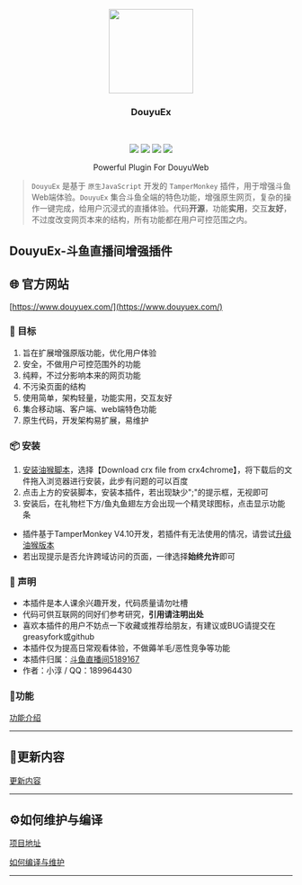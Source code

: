 <p align="center">
    <a href="https://github.com/qianjiachun/douyuEx">
        <img src="https://s4.ax1x.com/2021/12/23/TGMxk8.png" width="150" height="150"/>
    </a>
    <h3 align="center">DouyuEx</h3>
    <br>
    <p align="center">
        <a href="https://github.com/qianjiachun/douyuEx"><img src="https://img.shields.io/github/languages/code-size/qianjiachun/douyuEx?color=blueviolet"></a>
        <a href="https://github.com/qianjiachun/douyuEx"><img src="https://img.shields.io/github/stars/qianjiachun/douyuEx?color=green"></a>
        <a href="https://github.com/qianjiachun/douyuEx"><img src="https://img.shields.io/github/commit-activity/m/qianjiachun/douyuEx?color=9cf"></a>
        <a href="https://github.com/qianjiachun/douyuEx"><img src="https://img.shields.io/badge/license-MIT-blue.svg"></a>
    </p>
    <p align="center">
       Powerful Plugin For DouyuWeb<br>
    </p>
</p>

> `DouyuEx` 是基于 `原生JavaScript` 开发的 `TamperMonkey` 插件，用于增强斗鱼Web端体验。`DouyuEx` 集合斗鱼全端的特色功能，增强原生网页，复杂的操作一键完成，给用户沉浸式的直播体验。代码**开源**，功能**实用**，交互**友好**，不过度改变网页本来的结构，所有功能都在用户可控范围之内。

## DouyuEx-斗鱼直播间增强插件

## 🌐 官方网站

[https://www.douyuex.com/](https://www.douyuex.com/)


### 🎯 目标
1. 旨在扩展增强原版功能，优化用户体验
2. 安全，不做用户可控范围外的功能
3. 纯粹，不过分影响本来的网页功能
4. 不污染页面的结构
5. 使用简单，架构轻量，功能实用，交互友好
6. 集合移动端、客户端、web端特色功能
7. 原生代码，开发架构易扩展，易维护

### 📦 安装
1. [安装油猴脚本](https://www.crx4chrome.com/crx/1429/)，选择【Download crx file from crx4chrome】，将下载后的文件拖入浏览器进行安装，此步有问题的可以百度
2. 点击上方的安装脚本，安装本插件，若出现缺少";"的提示框，无视即可
3. 安装后，在礼物栏下方/鱼丸鱼翅左方会出现一个精灵球图标，点击显示功能条
- 插件基于TamperMonkey V4.10开发，若插件有无法使用的情况，请尝试[升级油猴版本](https://www.crx4chrome.com/crx/1429/)
- 若出现提示是否允许跨域访问的页面，一律选择**始终允许**即可

### 🚀 声明
- 本插件是本人课余兴趣开发，代码质量请勿吐槽
- 代码可供互联网的同好们参考研究，**引用请注明出处**
- 喜欢本插件的用户不妨点一下收藏或推荐给朋友，有建议或BUG请提交在greasyfork或github
- 本插件仅为提高日常观看体验，不做薅羊毛/恶性竞争等功能
- 本插件归属：[斗鱼直播间5189167](https://www.douyu.com/5189167)
- 作者：小淳 / QQ：189964430

### 💎功能
[功能介绍](https://xiaochunchun.gitee.io/douyuex/introduction/)

--------------------------------------------------

## 📕更新内容
[更新内容](https://xiaochunchun.gitee.io/douyuex/update/)

--------------------------------------------------

## ⚙如何维护与编译
[项目地址](https://github.com/qianjiachun/douyuEx)

[如何编译与维护](https://qianjiachun.github.io/DouyuEx/compile)

--------------------------------------------------